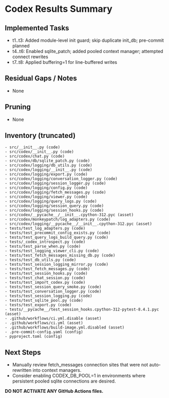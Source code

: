 # Codex Results Summary

## Implemented Tasks

- t1..t3: Added module-level init guard; skip duplicate init_db; pre-commit planned
- t4..t6: Enabled sqlite_patch; added pooled context manager; attempted connect rewrites
- t7..t8: Applied buffering=1 for line-buffered writes

## Residual Gaps / Notes

- None

## Pruning
- None


## Inventory (truncated)

```
- src/__init__.py (code)
- src/codex/__init__.py (code)
- src/codex/chat.py (code)
- src/codex/db/sqlite_patch.py (code)
- src/codex/logging/db_utils.py (code)
- src/codex/logging/__init__.py (code)
- src/codex/logging/export.py (code)
- src/codex/logging/conversation_logger.py (code)
- src/codex/logging/session_logger.py (code)
- src/codex/logging/config.py (code)
- src/codex/logging/fetch_messages.py (code)
- src/codex/logging/viewer.py (code)
- src/codex/logging/query_logs.py (code)
- src/codex/logging/session_query.py (code)
- src/codex/logging/session_hooks.py (code)
- src/codex/__pycache__/__init__.cpython-312.pyc (asset)
- src/codex/monkeypatch/log_adapters.py (code)
- src/codex/logging/__pycache__/__init__.cpython-312.pyc (asset)
- tests/test_log_adapters.py (code)
- tests/test_precommit_config_exists.py (code)
- tests/test_query_logs_build_query.py (code)
- tests/_codex_introspect.py (code)
- tests/test_parse_when.py (code)
- tests/test_logging_viewer_cli.py (code)
- tests/test_fetch_messages_missing_db.py (code)
- tests/test_db_utils.py (code)
- tests/test_session_logging_mirror.py (code)
- tests/test_fetch_messages.py (code)
- tests/test_session_hooks.py (code)
- tests/test_chat_session.py (code)
- tests/test_import_codex.py (code)
- tests/test_session_query_smoke.py (code)
- tests/test_conversation_logger.py (code)
- tests/test_session_logging.py (code)
- tests/test_sqlite_pool.py (code)
- tests/test_export.py (code)
- tests/__pycache__/test_session_hooks.cpython-312-pytest-8.4.1.pyc (asset)
- .github/workflows/ci.yml.disable (asset)
- .github/workflows/ci.yml (asset)
- .github/workflows/build-image.yml.disabled (asset)
- .pre-commit-config.yaml (config)
- pyproject.toml (config)
```

## Next Steps
- Manually review fetch_messages connection sites that were not auto-rewritten into context managers.
- Consider enabling CODEX_DB_POOL=1 in environments where persistent pooled sqlite connections are desired.


**DO NOT ACTIVATE ANY GitHub Actions files.**

